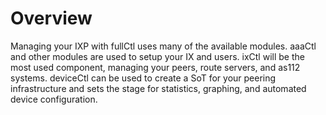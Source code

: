# Overview

Managing your IXP with fullCtl uses many of the available modules. aaaCtl and other modules are used to setup your IX and users. ixCtl will be the most used component, managing your peers, route servers, and as112 systems. deviceCtl can be used to create a SoT for your peering infrastructure and sets the stage for statistics, graphing, and automated device configuration.
